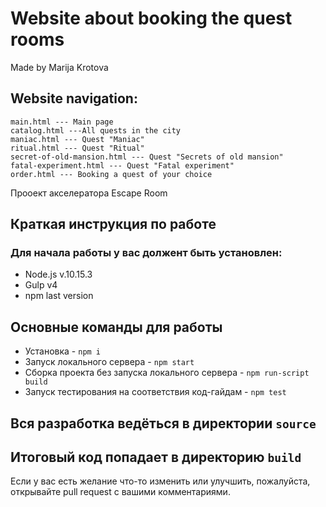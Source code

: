 #  Website about booking the quest rooms 
Made by Marija Krotova

## Website navigation:

    main.html --- Main page
    catalog.html ---All quests in the city
    maniac.html --- Quest "Maniac"
    ritual.html --- Quest "Ritual"
    secret-of-old-mansion.html --- Quest "Secrets of old mansion"
    fatal-experiment.html --- Quest "Fatal experiment"
    order.html --- Booking a quest of your choice

Прооект акселератора Escape Room
## Краткая инструкция по работе
### Для начала работы у вас должент быть установлен:
* Node.js v.10.15.3
* Gulp v4
* npm last version
## Основные команды для работы
* Установка - `npm i`
* Запуск локального сервера - `npm start`
* Сборка проекта без запуска локального сервера - `npm run-script build`
* Запуск тестирования на соответствия код-гайдам - `npm test`

## Вся разработка ведёться в директории `source`
## Итоговый код попадает в директорию `build`

Если у вас есть желание что-то изменить или улучшить, пожалуйста, открывайте pull request с вашими комментариями.
